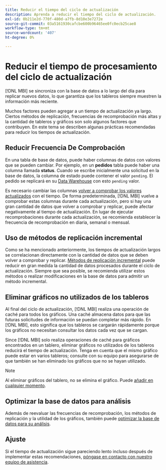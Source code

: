```yaml
---
title: Reducir el tiempo del ciclo de actualización
description: Aprenda a reducir el tiempo del ciclo de actualización.
exl-id: 0b211e2d-770f-480d-a7fb-8d10e3e7272e
source-git-commit: 03a5161930cafcbe600b96465ee0fc0ecb25cae8
workflow-type: tm+mt
source-wordcount: '407'
ht-degree: 0%

---
```


# Reducir el tiempo de procesamiento del ciclo de actualización

[!DNL MBI] se sincroniza con la base de datos a lo largo del día para replicar nuevos datos, lo que garantiza que los tableros siempre muestren la información más reciente.

Muchos factores pueden agregar a un tiempo de actualización ya largo. Ciertos métodos de replicación, frecuencias de recomprobación más altas y la cantidad de tableros y gráficos son solo algunos factores que contribuyen. En este tema se describen algunas prácticas recomendadas para reducir los tiempos de actualización.

## Reducir Frecuencia De Comprobación

En una tabla de base de datos, puede haber columnas de datos con valores que se pueden cambiar. Por ejemplo, en un **pedidos** tabla puede haber una columna llamada **status**. Cuando se escribe inicialmente una solicitud en la base de datos, la columna de estado puede contener el valor `pending`. El pedido se replicará en su [Data Warehouse](../data-analyst/data-warehouse-mgr/tour-dwm.md) con esto `pending` valor.

Es necesario cambiar las columnas [volver a comprobar los valores actualizados](../data-analyst/data-warehouse-mgr/cfg-data-rechecks.md) con el tiempo. De forma predeterminada, [!DNL MBI] vuelve a comprobar estas columnas durante cada actualización, pero si hay una gran cantidad de datos que volver a comprobar y replicar, puede afectar negativamente al tiempo de actualización. En lugar de ejecutar recomprobaciones durante cada actualización, se recomienda establecer la frecuencia de recomprobación en diaria, semanal o mensual.

## Uso de métodos de replicación incremental

Como se ha mencionado anteriormente, los tiempos de actualización largos se correlacionan directamente con la cantidad de datos que se deben volver a comprobar y replicar. [Métodos de replicación incremental](../data-analyst/data-warehouse-mgr/cfg-replication-methods.md) puede reducir en gran medida la cantidad de datos procesados durante el ciclo de actualización. Siempre que sea posible, se recomienda utilizar estos métodos o realizar modificaciones en la base de datos para admitir un método incremental.

## Eliminar gráficos no utilizados de los tableros

Al final del ciclo de actualización, [!DNL MBI] realiza una operación de caché para todos los gráficos. Una caché almacena datos para que las futuras solicitudes de información se puedan completar más rápido. En [!DNL MBI], esto significa que los tableros se cargarán rápidamente porque los gráficos no necesitan consultar los datos cada vez que se cargan.

Since [!DNL MBI] solo realiza operaciones de caché para gráficos encontrados en un tablero, eliminar gráficos no utilizados de los tableros reducirá el tiempo de actualización. Tenga en cuenta que el mismo gráfico puede estar en varios tableros; consulte con su equipo para asegurarse de que también se han eliminado los gráficos que no se hayan utilizado.

>[!NOTE]
>
>Al eliminar gráficos del tablero, no se elimina el gráfico. Puede [añadir en cualquier momento](../data-user/dashboards/add-charts-dashboard.md).

## Optimizar la base de datos para análisis

Además de reevaluar las frecuencias de recomprobación, los métodos de replicación y la utilidad de los gráficos, también puede [optimizar la base de datos para su análisis](../best-practices/opt-db-analysis.md).

## Ajuste

Si el tiempo de actualización sigue pareciendo lento incluso después de implementar estas recomendaciones, [póngase en contacto con nuestro equipo de asistencia](../guide-overview.md).
